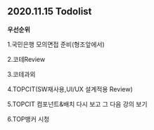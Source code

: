 ## 2020.11.15 Todolist

**우선순위**

1.국민은행 모의면접 준비(형조앞에서)

2.코테Review

3.코테과외

4.TOPCIT(SW재사용,UI/UX 설계적용 Review)

5.TOPCIT 컴포넌트&배치 다시 보고 그 다음 강의 보기

6.TOP뱅커 시청